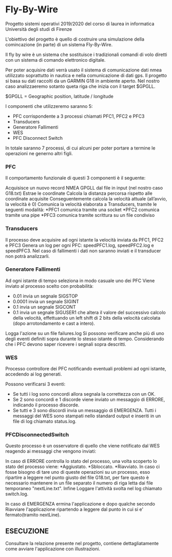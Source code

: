 # Fly-By-Wire

Progetto sistemi operativi 2019/2020 del corso di laurea in informatica Università degli studi di Firenze

L'obiettivo del progetto è quello di costruire una simulazione della comincazione (in parte) di un sistema Fly-By-Wire.

Il fly by wire è un sistema che sostituisce i tradizionali comandi di volo diretti con un sistema di comando elettronico digitale.

Per poter acquisire dati verrà usato il sistema di comunicazione dati nmea utilizzato soprattutto in nautica e nella comunicazione di dati gps. Il progetto si basa su dati raccolti da un GARMIN G18 in ambiente aperto.
Nel nostro caso analizzaeremo sotanto queta riga che inizia con il target $GPGLL.

$GPGLL = Geographic position, latitude / longitude

I componenti che utilizzeremo saranno 5:
* PFC corrispondente a 3 processi chiamati PFC1, PFC2 e PFC3
* Transducers
* Generatore Fallimenti
* WES
* PFC Disconnect Switch

In totale saranno 7 processi, di cui alcuni per poter portare a termine le operazioni ne generno altri figli.


###  PFC
Il comportamento funzionale di questi 3 componenti è il seguente:

Acquisisce un nuovo record NMEA GPGLL dal file in input (nel nostro caso G18.txt)
Estrae le coordinate
Calcola la distanza percorsa rispetto alle coordinate acquisite
Conseguentemente calcola la velocità attuale (all’avvio, la velocità è 0)
Comunica la velocità elaborata a Transducers, tramite le seguenti modalità:
*PFC1 comunica tramite una socket
*PFC2 comunica tramite una pipe
*PFC3 comunica tramite scrittura su un file condiviso

###  Transducers
Il processo deve acquisire ad ogni istante la velocità inviata da PFC1, PFC2 e PFC3
Genera un log per ogni PFC: speedPFC1.log, speedPFC2.log e speedPFC3.
Nel caso di fallimenti i dati non saranno inviati e il transducer non potrà analizzarli.


###  Generatore Fallimenti
Ad ogni istante di tempo seleziona in modo casuale uno dei PFC
Viene inviato al processo scelto con probabilità:
* 0.01 invia un segnale SIGSTOP
* 0.0001 invia un segnale SIGINT
* 0.1 invia un segnale SIGCONT
* 0.1 invia un segnale SIGUSER1 che altera il valore del successivo calcolo della velocità, effettuando un left shift di 2 bits della velocità calcolata (dopo arrotondamento e cast a intero).

Logga l'azione su un file failures.log
Si possono verificare anche più di uno degli eventi definiti sopra durante lo stesso istante di tempo. Considerando che i PFC devono saper ricevere i segnali sopra descritti.

### WES
Processo controllore dei PFC notificando eventuali problemi ad ogni istante, accedendo ai log generati.

Possono verificarsi 3 eventi:
* Se tutti i log sono concordi allora segnala la correttezza con un OK.
* Se 2 sono concordi e 1 discorde viene inviato un messaggio di ERRORE, indicando il processo discorde.
* Se tutti e 3 sono discordi invia un messaggio di EMERGENZA.
Tutti i messaggi del WES sono stampati nello standard output e inseriti in un file di log chiamato status.log.

###  PFCDisconnectedSwitch
Questo processo è un osservatore di quello che viene notificato dal WES reagendo ai messaggi che vengono inviati:

In caso di ERRORE controlla lo stato del processo, una volta scoperto lo stato del processo viene:
*Aggiustato.
*Sbloccato.
*Riavviato.
                                   In caso ci fosse bisogno di tare uno di queste operazioni su un processo, esso ripartire a leggere nel punto giusto del file G18.txt, per fare questo è necessario mantenere in un file separato il numero di riga letta dai file temporaneo "nextLine.txt". Infine Loggare l'attività svolta nel log chiamato switch.log.

In caso di EMERGENZA ermina l'applicazione e dopo qualche secondo Riavviare l'applicazione ripartendo a leggere dal punto in cui si e' fermato(tramito nextLine).
										 

##  ESECUZIONE 

Consultare la relazione presente nel progetto, contiene dettagliatamente come avviare l'applicazione con illustrazioni.
